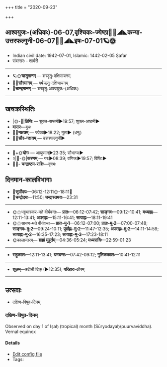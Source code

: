 +++
title = "2020-09-23"

+++
## आश्वयुजः-(अधिकः)-06-07,वृश्चिकः-ज्येष्ठा🌛🌌◢◣कन्या-उत्तरफल्गुनी-06-07🌌🌞◢◣इषः-07-01🪐🌞
- Indian civil date: 1942-07-01, Islamic: 1442-02-05 Ṣafar
- संवत्सरः - शार्वरी
___________________
- 🪐🌞**ऋतुमानम्** — शरदृतुः दक्षिणायनम्
- 🌌🌞**सौरमानम्** — वर्षऋतुः दक्षिणायनम्
- 🌛**चान्द्रमानम्** — शरदृतुः आश्वयुजः-(अधिकः)
___________________


## खचक्रस्थितिः
- |🌞-🌛|**तिथिः** — शुक्ल-सप्तमी►19:57; शुक्ल-अष्टमी►  
- **वासरः**—बुधः  
- 🌌🌛**नक्षत्रम्** — ज्येष्ठा►18:22; मूला► (धनुः)  
- 🌌🌞**सौर-नक्षत्रम्** — उत्तरफल्गुनी►  
___________________
- 🌛+🌞**योगः** — आयुष्मान्►23:35; सौभाग्यः►  
- २|🌛-🌞|**करणम्** — गरः►08:39; वणिजः►19:57; विष्टिः►  
- 🌌🌛- **चन्द्राष्टम-राशिः**—वृषभः  


## दिनमान-कालविभागाः
- 🌅**सूर्योदयः**—06:12-12:11🌞️-18:11🌇  
- 🌛**चन्द्रोदयः**—11:50; **चन्द्रास्तमयः**—23:31  
___________________
- 🌞⚝भट्टभास्कर-मते वीर्यवन्तः— **प्रातः**—06:12-07:42; **साङ्गवः**—09:12-10:41; **मध्याह्नः**—12:11-13:41; **अपराह्णः**—15:11-16:41; **सायाह्नः**—18:11-19:41  
- 🌞⚝सायण-मते वीर्यवन्तः— **प्रातः-मु॰1**—06:12-07:00; **प्रातः-मु॰2**—07:00-07:48; **साङ्गवः-मु॰2**—09:24-10:11; **पूर्वाह्णः-मु॰2**—11:47-12:35; **अपराह्णः-मु॰2**—14:11-14:59; **सायाह्णः-मु॰2**—16:35-17:23; **सायाह्णः-मु॰3**—17:23-18:11  
- 🌞कालान्तरम्— **ब्राह्मं मुहूर्तम्**—04:36-05:24; **मध्यरात्रिः**—22:59-01:23  
___________________
- **राहुकालः**—12:11-13:41; **यमघण्टः**—07:42-09:12; **गुलिककालः**—10:41-12:11  
___________________
- **शूलम्**—उदीची दिक् (►12:35); **परिहारः**–क्षीरम्  
___________________

## उत्सवाः
- दक्षिण-विषुव-दिनम्
### दक्षिण-विषुव-दिनम्

Observed on day 1 of Iṣaḥ (tropical) month (Sūryodayaḥ/puurvaviddha). Vernal equinox

#### Details
- [Edit config file](https://github.com/jyotisham/adyatithi/tree/master/time_focus/Rtu/tropical/day/07/01/daxiNa-viSuva-dinam.toml)
- Tags: 


